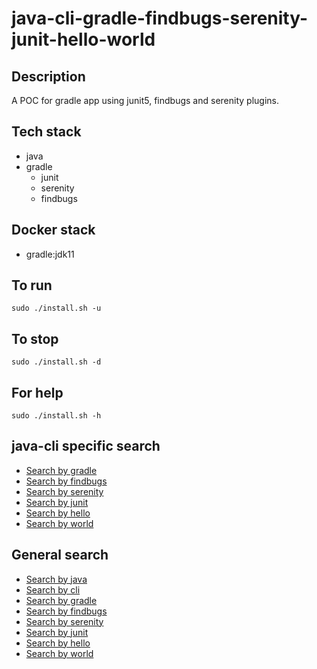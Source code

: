 # java-cli-gradle-findbugs-serenity-junit-hello-world

## Description
A POC for gradle app using junit5,
findbugs and serenity plugins.

## Tech stack
- java
- gradle
  - junit
  - serenity
  - findbugs

## Docker stack
- gradle:jdk11

## To run
`sudo ./install.sh -u`

## To stop
`sudo ./install.sh -d`

## For help
`sudo ./install.sh -h`

## java-cli specific search
- [Search by gradle](https://github.com/bearddan2000?tab=repositories&q=java-cli-gradle&type=&language=&sort=)
- [Search by findbugs](https://github.com/bearddan2000?tab=repositories&q=java-cli-findbugs&type=&language=&sort=)
- [Search by serenity](https://github.com/bearddan2000?tab=repositories&q=java-cli-serenity&type=&language=&sort=)
- [Search by junit](https://github.com/bearddan2000?tab=repositories&q=java-cli-junit&type=&language=&sort=)
- [Search by hello](https://github.com/bearddan2000?tab=repositories&q=java-cli-hello&type=&language=&sort=)
- [Search by world](https://github.com/bearddan2000?tab=repositories&q=java-cli-world&type=&language=&sort=)

## General search
- [Search by java](https://github.com/bearddan2000?tab=repositories&q=java&type=&language=&sort=)
- [Search by cli](https://github.com/bearddan2000?tab=repositories&q=cli&type=&language=&sort=)
- [Search by gradle](https://github.com/bearddan2000?tab=repositories&q=gradle&type=&language=&sort=)
- [Search by findbugs](https://github.com/bearddan2000?tab=repositories&q=findbugs&type=&language=&sort=)
- [Search by serenity](https://github.com/bearddan2000?tab=repositories&q=serenity&type=&language=&sort=)
- [Search by junit](https://github.com/bearddan2000?tab=repositories&q=junit&type=&language=&sort=)
- [Search by hello](https://github.com/bearddan2000?tab=repositories&q=hello&type=&language=&sort=)
- [Search by world](https://github.com/bearddan2000?tab=repositories&q=world&type=&language=&sort=)

